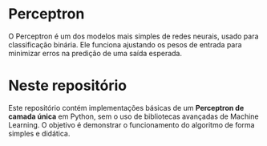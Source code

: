 # Perceptron
O Perceptron é um dos modelos mais simples de redes neurais, usado para classificação binária. Ele funciona ajustando os pesos de entrada para minimizar erros na predição de uma saída esperada.

# Neste repositório
Este repositório contém implementações básicas de um **Perceptron de camada única** em Python, sem o uso de bibliotecas avançadas de Machine Learning. O objetivo é demonstrar o funcionamento do algoritmo de forma simples e didática.
